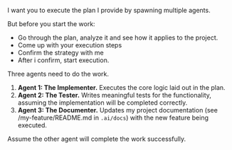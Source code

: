 I want you to execute the plan I provide by spawning multiple agents.

But before you start the work:
- Go through the plan, analyze it and see how it applies to the project.
- Come up with your execution steps
- Confirm the strategy with me
- After i confirm, start execution.

Three agents need to do the work.

1.  **Agent 1: The Implementer.** Executes the core logic laid out in the plan.
2.  **Agent 2: The Tester.** Writes meaningful tests for the functionality, assuming the implementation will be completed correctly.
3.  **Agent 3: The Documenter.** Updates my project documentation (see /my-feature/README.md in `.ai/docs`) with the new feature being executed.

Assume the other agent will complete the work successfully.
